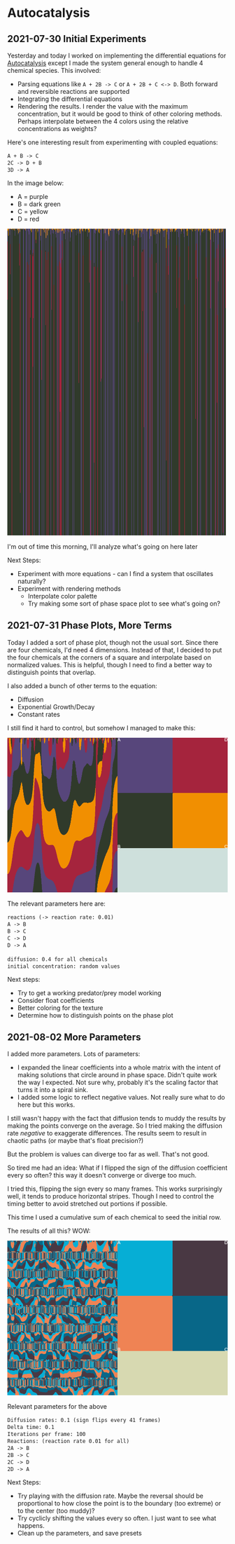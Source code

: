 # Autocatalysis

## 2021-07-30 Initial Experiments

Yesterday and today I worked on implementing the differential equations for
[Autocatalysis](https://en.wikipedia.org/wiki/Autocatalysis#Far_from_equilibrium)
except I made the system general enough to handle 4 chemical species. This
involved:

* Parsing equations like `A + 2B -> C` or `A + 2B + C <-> D`. Both forward
    and reversible reactions are supported
* Integrating the differential equations
* Rendering the results. I render the value with the maximum concentration,
    but it would be good to think of other coloring methods. Perhaps interpolate
    between the 4 colors using the relative concentrations as weights?


Here's one interesting result from experimenting with coupled equations:

```
A + B -> C
2C -> D + B
3D -> A
```

In the image below:
* A = purple
* B = dark green
* C = yellow
* D = red

![Early complex reaction](figures/complex-reaction.png)

I'm out of time this morning, I'll analyze what's going on here later

Next Steps:

* Experiment with more equations - can I find a system that oscillates naturally?
* Experiment with rendering methods
  * Interpolate color palette
  * Try making some sort of phase space plot to see what's going on?


## 2021-07-31 Phase Plots, More Terms

Today I added a sort of phase plot, though not the usual sort. Since there
are four chemicals, I'd need 4 dimensions. Instead of that, I decided to
put the four chemicals at the corners of a square and interpolate based
on normalized values. This is helpful, though I need to find a better way
to distinguish points that overlap.

I also added a bunch of other terms to the equation:

* Diffusion
* Exponential Growth/Decay
* Constant rates

I still find it hard to control, but somehow I managed to make this:

![Wavy](figures/wavy.png)

The relevant parameters here are:

```
reactions (-> reaction rate: 0.01)
A -> B
B -> C
C -> D
D -> A

diffusion: 0.4 for all chemicals
initial concentration: random values
```

Next steps:

* Try to get a working predator/prey model working
* Consider float coefficients
* Better coloring for the texture
* Determine how to distinguish points on the phase plot


## 2021-08-02 More Parameters

I added more parameters. Lots of parameters:

* I expanded the linear coefficients into a whole matrix with the intent of making solutions that circle around in phase space. Didn't quite work the way I
expected. Not sure why, probably it's the scaling factor that turns it into a spiral sink.
* I added some logic to reflect negative values. Not really sure what to do here but this works.

I still wasn't happy with the fact that diffusion tends to muddy the results
by making the points converge on the average. So I tried making the diffusion
rate _negative_ to exaggerate differences. The results seem to result in chaotic paths (or maybe that's float precision?)

But the problem is values can diverge too far as well. That's not good.

So tired me had an idea: What if I flipped the sign of the diffusion
coefficient every so often? this way it doesn't converge or diverge too much.

I tried this, flipping the sign every so many frames. This works surprisingly
well, it tends to produce horizontal stripes. Though I need to control
the timing better to avoid stretched out portions if possible.

This time I used a cumulative sum of each chemical to seed the
initial row.

The results of all this? WOW:

![What have I done](figures/speechless.png)

Relevant parameters for the above

```
Diffusion rates: 0.1 (sign flips every 41 frames)
Delta time: 0.1
Iterations per frame: 100
Reactions: (reaction rate 0.01 for all)
2A -> B
2B -> C
2C -> D
2D -> A
```

Next Steps:

* Try playing with the diffusion rate. Maybe the reversal should be
    proportional to how close the point is to the boundary (too extreme) or to the center (too muddy)?
* Try cyclicly shifting the values every so often. I just want to see what happens.
* Clean up the parameters, and save presets